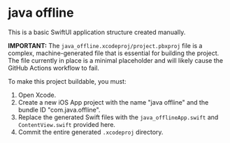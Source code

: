 # java offline

This is a basic SwiftUI application structure created manually.

**IMPORTANT:**
The `java_offline.xcodeproj/project.pbxproj` file is a complex, machine-generated file that is essential for building the project. The file currently in place is a minimal placeholder and will likely cause the GitHub Actions workflow to fail.

To make this project buildable, you must:
1. Open Xcode.
2. Create a new iOS App project with the name "java offline" and the bundle ID "com.java.offline".
3. Replace the generated Swift files with the `java_offlineApp.swift` and `ContentView.swift` provided here.
4. Commit the entire generated `.xcodeproj` directory.
